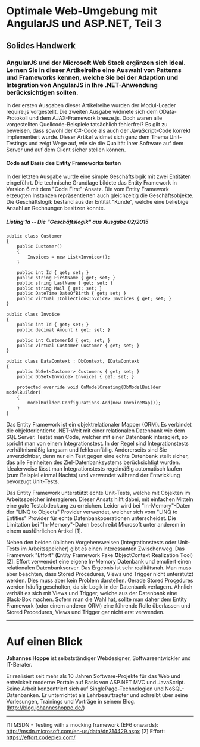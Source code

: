 # Optimale Web-Umgebung mit AngularJS und ASP.NET, Teil 3
## Solides Handwerk

### AngularJS und der Microsoft Web Stack ergänzen sich ideal. Lernen Sie in dieser Artikelreihe eine Auswahl von Patterns und Frameworks kennen, welche Sie bei der Adaption und Integration von AngularJS in Ihre .NET-Anwendung berücksichtigen sollten. 

In der ersten Ausgaben dieser Artikelreihe wurden der Modul-Loader require.js vorgestellt. Die zweiten Ausgabe widmete sich dem OData-Protokoll und dem AJAX-Framework breeze.js. Doch waren alle vorgestellten Quellcode-Beispiele tatsächlich fehlerfrei? Es gilt zu beweisen, dass sowohl der C#-Code als auch der JavaScript-Code korrekt implementiert wurde. Dieser Artikel widmet sich ganz dem Thema Unit-Testings und zeigt Wege auf, wie sie die Qualität Ihrer Software auf dem Server und auf dem Client sicher stellen können.

#### Code auf Basis des Entity Frameworks testen

In der letzten Ausgabe wurde eine simple Geschäftslogik mit zwei Entitäten eingeführt. Die technische Grundlage bildete das Entity Framework in Version 6 mit dem "Code First"-Ansatz. Die vom Entity Framework erzeugten Instanzen repräsentierten auch gleichzeitig die Geschäftsobjekte. Die Geschäftslogik bestand aus der Entität "Kunde", welche eine beliebige Anzahl an Rechnungen besitzen konnte. 

##### Listing 1a -- Die "Geschäftslogik" aus Ausgabe 02/2015
~~~~~
public class Customer
{
    public Customer()
    {
        Invoices = new List<Invoice>();
    }

    public int Id { get; set; }
    public string FirstName { get; set; }
    public string LastName { get; set; }
    public string Mail { get; set; }
    public DateTime DateOfBirth { get; set; }
    public virtual ICollection<Invoice> Invoices { get; set; }
}

public class Invoice
{
    public int Id { get; set; }
    public decimal Amount { get; set; }

    public int CustomerId { get; set; }                     
    public virtual Customer Customer { get; set; } 
}

public class DataContext : DbContext, IDataContext
{
    public DbSet<Customer> Customers { get; set; }
    public DbSet<Invoice> Invoices { get; set; }

    protected override void OnModelCreating(DbModelBuilder modelBuilder)
    {
        modelBuilder.Configurations.Add(new InvoiceMap());
    }
}
~~~~~

Das Entity Framework ist ein objektrelationaler Mapper (ORM). Es verbindet die objektorientierte .NET-Welt mit einer relationalen Datenbank wie dem SQL Server. Testet man Code, welcher mit einer Datenbank interagiert, so spricht man von einem Integrationstest. In der Regel sind Integrationstests verhältnismäßig langsam und fehleranfällig. Andererseits sind Sie unverzichtbar, denn nur ein Test gegen eine echte Datenbank stellt sicher, das alle Feinheiten des Ziel-Datenbanksystems berücksichtigt wurden. Idealerweise lässt man Integrationstests regelmäßig automatisch laufen (zum Beispiel einmal Nachts) und verwendet während der Entwicklung bevorzugt Unit-Tests. 

Das Entity Framework unterstützt echte Unit-Tests, welche mit Objekten im Arbeitsspeicher interagieren. Dieser Ansatz hilft dabei, mit einfachen Mitteln eine gute Testabdeckung zu erreichen. Leider wird bei "In-Memory"-Daten der "LINQ to Objects" Provider verwendet, welcher sich vom "LINQ to Entities" Provider für echte Datenbankoperationen unterscheidet. Die Limitation bei "In-Memory"-Daten beschreibt Microsoft unter anderem in einem ausführlichen Artikel [1].

Neben den beiden üblichen Vorgehensweisen (Integrationstests oder Unit-Tests im Arbeitsspeicher) gibt es einen interessanten Zwischenweg. Das Framework "Effort" (**E**ntity **F**ramework **F**ake **O**bjectContext **R**ealization **T**ool) [2]. Effort verwendet eine eigene In-Memory Datenbank und emuliert einen relationalen Datenbankserver. Das Ergebnis ist sehr realitätsnah. Man muss aber beachten, dass Stored Procedures, Views und Trigger nicht unterstützt werden. Dies muss aber kein Problem darstellen. Gerade Stored Procedures werden häufig gescholten, da sie Logik in der Datenbank verlagern. Ähnlich verhält es sich mit Views und Trigger, welche aus der Datenbank eine Black-Box machen. Sofern man die Wahl hat, sollte man daher dem Entity Framework (oder einem anderen ORM) eine führende Rolle überlassen und Stored Procedures, Views und Trigger gar nicht erst verwenden.



  

<hr>


# Auf einen Blick

**Johannes Hoppe** ist selbstständiger Webdesigner, Softwareentwickler und IT-Berater.

Er realisiert seit mehr als 10 Jahren Software-Projekte für das Web und entwickelt moderne Portale auf Basis von ASP.NET MVC und JavaScript. Seine Arbeit konzentriert sich auf SinglePage-Technologien und NoSQL-Datenbanken. Er unterrichtet als Lehrbeauftragter und schreibt über seine Vorlesungen, Trainings und Vorträge in seinem Blog. (http://blog.johanneshoppe.de/)

<hr>


[1] MSDN - Testing with a mocking framework (EF6 onwards): http://msdn.microsoft.com/en-us/data/dn314429.aspx
[2] Effort: https://effort.codeplex.com/